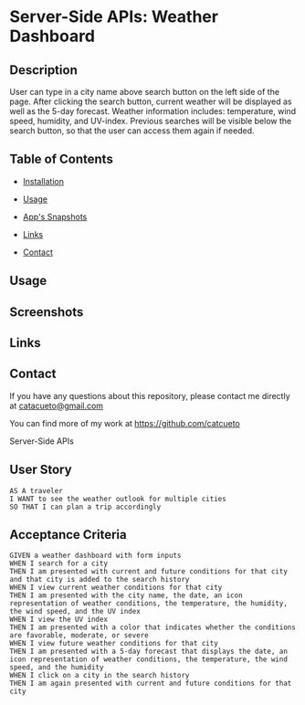 # Server-Side APIs: Weather Dashboard

## Description

User can type in a city name above search button on the left side of the page. After clicking the search button, current weather will be displayed as well as the 5-day forecast. Weather information includes: temperature, wind speed, humidity, and UV-index. Previous searches will be visible below the search button, so that the user can access them again if needed.

## Table of Contents

- [Installation](#installation)

- [Usage](#usage)

- [App's Snapshots](#screenshots)

- [Links](#links)

- [Contact](#contact)

## Usage

## Screenshots

## Links

## Contact

If you have any questions about this repository, please contact me directly at catacueto@gmail.com

You can find more of my work at https://github.com/catcueto

Server-Side APIs

## User Story

```
AS A traveler
I WANT to see the weather outlook for multiple cities
SO THAT I can plan a trip accordingly
```

## Acceptance Criteria

```
GIVEN a weather dashboard with form inputs
WHEN I search for a city
THEN I am presented with current and future conditions for that city and that city is added to the search history
WHEN I view current weather conditions for that city
THEN I am presented with the city name, the date, an icon representation of weather conditions, the temperature, the humidity, the wind speed, and the UV index
WHEN I view the UV index
THEN I am presented with a color that indicates whether the conditions are favorable, moderate, or severe
WHEN I view future weather conditions for that city
THEN I am presented with a 5-day forecast that displays the date, an icon representation of weather conditions, the temperature, the wind speed, and the humidity
WHEN I click on a city in the search history
THEN I am again presented with current and future conditions for that city
```
